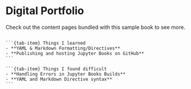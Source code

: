 # Digital Portfolio

Check out the content pages bundled with this sample book to see more.

```{tableofcontents}
```
  
````{tab-set}
```{tab-item} Things I learned
- **YAML & Markdown Formatting/Directives**
- **Publishing and hosting Jupyter Books on GitHub**
```
  
```{tab-item} Things I found difficult
- **Handling Errors in Jupyter Books Builds**
- **YAML and Markdown Directive syntax**
```
````
